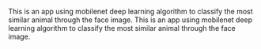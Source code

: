This is an app using mobilenet deep learning algorithm to classify the most similar animal through the face image.
This is an app using mobilenet deep learning algorithm to classify the most similar animal through the face image.
